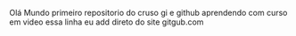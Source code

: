  Olá Mundo
 primeiro repositorio do cruso gi e github
 aprendendo com curso em video
essa linha eu  add direto  do site gitgub.com
